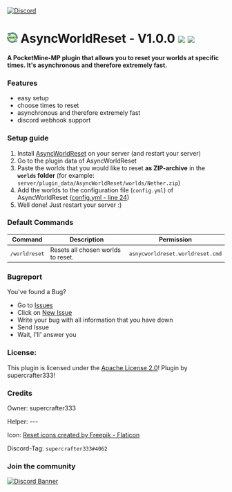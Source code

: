 [![Discord](https://img.shields.io/badge/chat-on%20discord-7289da.svg)](https://discord.gg/ca6cWPpERp)
# <img src="/icon.png" width="24px"/> AsyncWorldReset - V1.0.0 [![](https://poggit.pmmp.io/shield.state/AsyncWorldReset)](https://poggit.pmmp.io/p/AsyncWorldReset) [![](https://poggit.pmmp.io/shield.dl.total/AsyncWorldReset)](https://poggit.pmmp.io/p/AsyncWorldReset)


**A PocketMine-MP plugin that allows you to reset your worlds at specific times. It's asynchronous and therefore extremely fast.**

### Features
- easy setup
- choose times to reset
- asynchronous and therefore extremely fast
- discord webhook support

### Setup guide
1. Install [AsyncWorldReset](https://poggit.pmmp.io/p/AsyncWorldReset) on your server (and restart your server)
2. Go to the plugin data of AsyncWorldReset
3. Paste the worlds that you would like to reset **as ZIP-archive** in the **`worlds` folder** (for example: `server/plugin_data/AsyncWorldReset/worlds/Nether.zip`)
4. Add the worlds to the configuration file (`config.yml`) of AsyncWorldReset ([config.yml - line 24](https://github.com/supercrafter333/AsyncWorldReset/blob/master/resources/config.yml#L24))
5. Well done! Just restart your server :)

### Default Commands
| **Command**   | **Description**                | **Permission**            |
|---------------|---|---|
| `/worldreset` |Resets all chosen worlds to reset.|`asnycworldreset.worldreset.cmd`|

### Bugreport
You've found a Bug?
- Go to [Issues](https://github.com/supercrafter333/AsyncWorldReset/issues)
- Click on [New Issue](https://github.com/supercrafter333/AsyncWorldReset/issues/new/choose)
- Write your bug with all information that you have down
- Send Issue
- Wait, I'll' answer you

### License:
This plugin is licensed under the [Apache License 2.0](/LICENSE)! Plugin by supercrafter333!

### Credits

Owner: supercrafter333

Helper: ---

Icon: <a href="https://www.flaticon.com/free-icons/reset" title="reset icons">Reset icons created by Freepik - Flaticon</a>

Discord-Tag: `supercrafter333#4062`

### Join the community
[![Discord Banner](https://discordapp.com/api/guilds/847099444465238036/widget.png?style=banner3)](https://discord.gg/ca6cWPpERp)